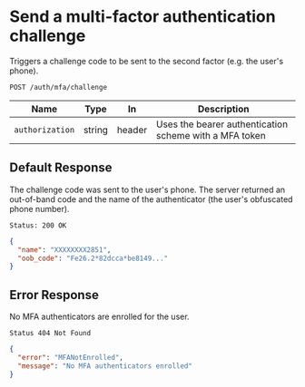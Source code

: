 # Send a multi-factor authentication challenge

Triggers a challenge code to be sent to the second factor
(e.g. the user's phone).

```http request
POST /auth/mfa/challenge
```

| Name            | Type   | In     | Description                                            |
| --------------- | ------ | ------ | ------------------------------------------------------ |
| `authorization` | string | header | Uses the bearer authentication scheme with a MFA token |

## Default Response

The challenge code was sent to the user's phone. The server returned
an out-of-band code and the name of the authenticator (the user's obfuscated phone number).

```http request
Status: 200 OK
```

```json
{
  "name": "XXXXXXXX2851",
  "oob_code": "Fe26.2*82dcca*be8149..."
}
```

## Error Response

No MFA authenticators are enrolled for the user.

```http request
Status 404 Not Found
```

```json
{
  "error": "MFANotEnrolled",
  "message": "No MFA authenticators enrolled"
}
```
